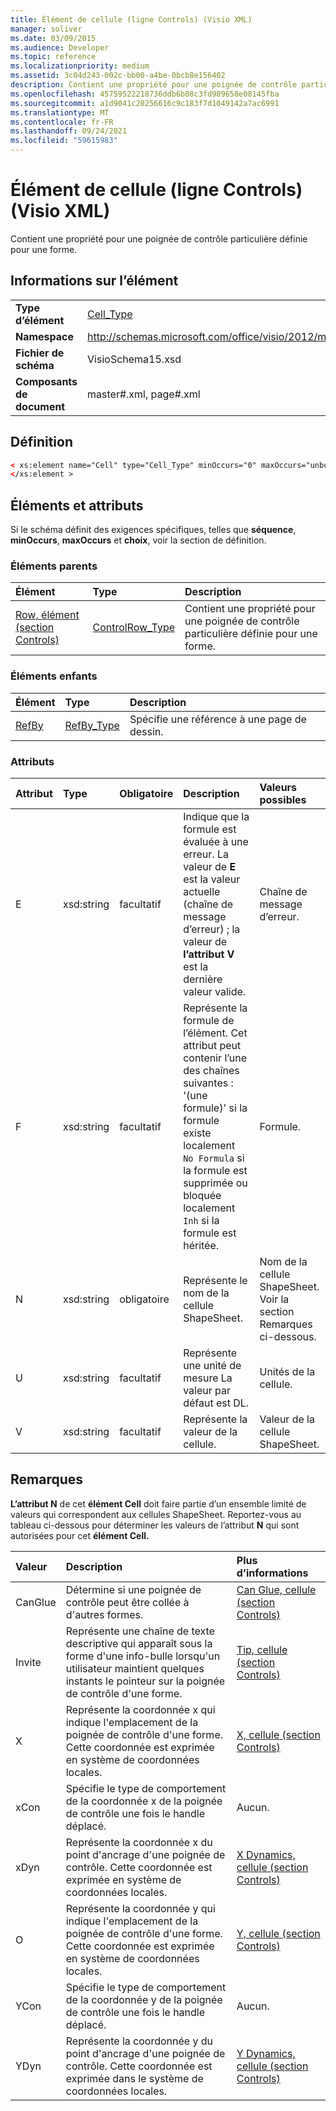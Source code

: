 ```yaml
---
title: Élément de cellule (ligne Controls) (Visio XML)
manager: soliver
ms.date: 03/09/2015
ms.audience: Developer
ms.topic: reference
ms.localizationpriority: medium
ms.assetid: 3c04d243-002c-bb00-a4be-0bcb8e156402
description: Contient une propriété pour une poignée de contrôle particulière définie pour une forme.
ms.openlocfilehash: 45759522218736ddb6b08c3fd989658e08145fba
ms.sourcegitcommit: a1d9041c20256616c9c183f7d1049142a7ac6991
ms.translationtype: MT
ms.contentlocale: fr-FR
ms.lasthandoff: 09/24/2021
ms.locfileid: "59615983"
---
```

# <a name="cell-element-controls-row-visio-xml"></a>Élément de cellule (ligne Controls) (Visio XML)

Contient une propriété pour une poignée de contrôle particulière définie pour une forme.
  
## <a name="element-information"></a>Informations sur l’élément

|||
|:-----|:-----|
|**Type d’élément** <br/> |[Cell_Type](cell_type-complextypevisio-xml.md) <br/> |
|**Namespace** <br/> |http://schemas.microsoft.com/office/visio/2012/main  <br/> |
|**Fichier de schéma** <br/> |VisioSchema15.xsd  <br/> |
|**Composants de document** <br/> |master#.xml, page#.xml  <br/> |
   
## <a name="definition"></a>Définition

```XML
< xs:element name="Cell" type="Cell_Type" minOccurs="0" maxOccurs="unbounded" >
</xs:element >
```

## <a name="elements-and-attributes"></a>Éléments et attributs

Si le schéma définit des exigences spécifiques, telles que **séquence**, **minOccurs**, **maxOccurs** et **choix**, voir la section de définition. 
  
### <a name="parent-elements"></a>Éléments parents

|**Élément**|**Type**|**Description**|
|:-----|:-----|:-----|
|[Row, élément (section Controls)](row-element-controls-sectionvisio-xml.md) <br/> |[ControlRow_Type](controlrow_type-complextypevisio-xml.md) <br/> |Contient une propriété pour une poignée de contrôle particulière définie pour une forme.  <br/> |
   
### <a name="child-elements"></a>Éléments enfants

|**Élément**|**Type**|**Description**|
|:-----|:-----|:-----|
|[RefBy](refby-element-cell_type-complextypevisio-xml.md) <br/> |[RefBy_Type](refby_type-complextypevisio-xml.md) <br/> |Spécifie une référence à une page de dessin.  <br/> |
   
### <a name="attributes"></a>Attributs

|**Attribut**|**Type**|**Obligatoire**|**Description**|**Valeurs possibles**|
|:-----|:-----|:-----|:-----|:-----|
|E  <br/> |xsd:string  <br/> |facultatif  <br/> |Indique que la formule est évaluée à une erreur. La valeur de **E** est la valeur actuelle (chaîne de message d’erreur) ; la valeur de **l’attribut V** est la dernière valeur valide.  <br/> |Chaîne de message d’erreur.  <br/> |
|F  <br/> |xsd:string  <br/> |facultatif  <br/> | Représente la formule de l’élément. Cet attribut peut contenir l’une des chaînes suivantes :  <br/>  '(une formule)' si la formule existe localement  <br/>  `No Formula` si la formule est supprimée ou bloquée localement  <br/>  `Inh` si la formule est héritée.  <br/> |Formule.  <br/> |
|N  <br/> |xsd:string  <br/> |obligatoire  <br/> |Représente le nom de la cellule ShapeSheet.  <br/> |Nom de la cellule ShapeSheet.  <br/> Voir la section Remarques ci-dessous.  <br/> |
|U  <br/> |xsd:string  <br/> |facultatif  <br/> |Représente une unité de mesure La valeur par défaut est DL.  <br/> |Unités de la cellule.  <br/> |
|V  <br/> |xsd:string  <br/> |facultatif  <br/> |Représente la valeur de la cellule.  <br/> |Valeur de la cellule ShapeSheet.  <br/> |
   
## <a name="remarks"></a>Remarques

**L’attribut N** de cet **élément Cell** doit faire partie d’un ensemble limité de valeurs qui correspondent aux cellules ShapeSheet. Reportez-vous au tableau ci-dessous pour déterminer les valeurs de l’attribut **N** qui sont autorisées pour cet **élément Cell.** 
  
|**Valeur**|**Description**|**Plus d’informations**|
|:-----|:-----|:-----|
|CanGlue  <br/> |Détermine si une poignée de contrôle peut être collée à d'autres formes.  <br/> |[Can Glue, cellule (section Controls)](can-glue-cell-controls-section.md) <br/> |
|Invite  <br/> |Représente une chaîne de texte descriptive qui apparaît sous la forme d'une info-bulle lorsqu'un utilisateur maintient quelques instants le pointeur sur la poignée de contrôle d'une forme.  <br/> |[Tip, cellule (section Controls)](tip-cell-controls-section.md) <br/> |
|X  <br/> |Représente la coordonnée x qui indique l'emplacement de la poignée de contrôle d'une forme. Cette coordonnée est exprimée en système de coordonnées locales.  <br/> |[X, cellule (section Controls)](x-cell-controls-section.md) <br/> |
|xCon  <br/> |Spécifie le type de comportement de la coordonnée x de la poignée de contrôle une fois le handle déplacé.  <br/> |Aucun.  <br/> |
|xDyn  <br/> |Représente la coordonnée x du point d'ancrage d'une poignée de contrôle. Cette coordonnée est exprimée en système de coordonnées locales.  <br/> |[X Dynamics, cellule (section Controls)](x-dynamics-cell-controls-section.md) <br/> |
|O  <br/> |Représente la coordonnée y qui indique l'emplacement de la poignée de contrôle d'une forme. Cette coordonnée est exprimée en système de coordonnées locales.  <br/> |[Y, cellule (section Controls)](y-cell-controls-section.md) <br/> |
|YCon  <br/> |Spécifie le type de comportement de la coordonnée y de la poignée de contrôle une fois le handle déplacé.  <br/> |Aucun.  <br/> |
|YDyn  <br/> |Représente la coordonnée y du point d'ancrage d'une poignée de contrôle. Cette coordonnée est exprimée dans le système de coordonnées locales.  <br/> |[Y Dynamics, cellule (section Controls)](y-dynamics-cell-controls-section.md) <br/> |
   


